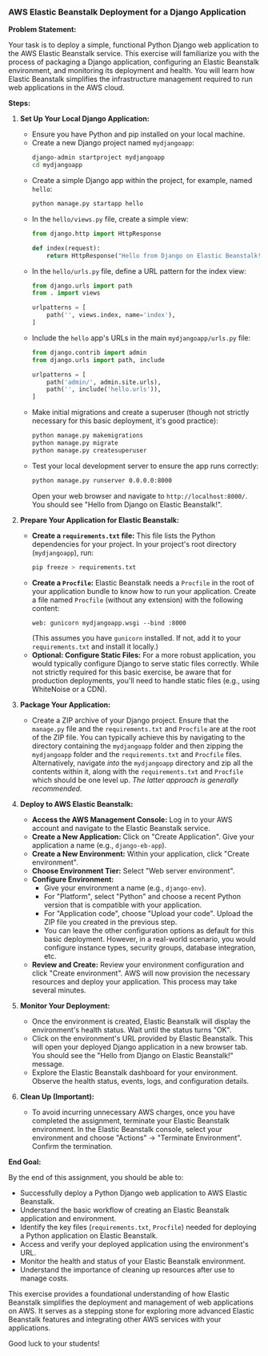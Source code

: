 ### AWS Elastic Beanstalk Deployment for a Django Application

**Problem Statement:**

Your task is to deploy a simple, functional Python Django web application to the AWS Elastic Beanstalk service. This exercise will familiarize you with the process of packaging a Django application, configuring an Elastic Beanstalk environment, and monitoring its deployment and health. You will learn how Elastic Beanstalk simplifies the infrastructure management required to run web applications in the AWS cloud.

**Steps:**

1.  **Set Up Your Local Django Application:**
    * Ensure you have Python and pip installed on your local machine.
    * Create a new Django project named `mydjangoapp`:
        ```bash
        django-admin startproject mydjangoapp
        cd mydjangoapp
        ```
    * Create a simple Django app within the project, for example, named `hello`:
        ```bash
        python manage.py startapp hello
        ```
    * In the `hello/views.py` file, create a simple view:
        ```python
        from django.http import HttpResponse

        def index(request):
            return HttpResponse("Hello from Django on Elastic Beanstalk!")
        ```
    * In the `hello/urls.py` file, define a URL pattern for the index view:
        ```python
        from django.urls import path
        from . import views

        urlpatterns = [
            path('', views.index, name='index'),
        ]
        ```
    * Include the `hello` app's URLs in the main `mydjangoapp/urls.py` file:
        ```python
        from django.contrib import admin
        from django.urls import path, include

        urlpatterns = [
            path('admin/', admin.site.urls),
            path('', include('hello.urls')),
        ]
        ```
    * Make initial migrations and create a superuser (though not strictly necessary for this basic deployment, it's good practice):
        ```bash
        python manage.py makemigrations
        python manage.py migrate
        python manage.py createsuperuser
        ```
    * Test your local development server to ensure the app runs correctly:
        ```bash
        python manage.py runserver 0.0.0.0:8000
        ```
        Open your web browser and navigate to `http://localhost:8000/`. You should see "Hello from Django on Elastic Beanstalk!".

2.  **Prepare Your Application for Elastic Beanstalk:**
    * **Create a `requirements.txt` file:** This file lists the Python dependencies for your project. In your project's root directory (`mydjangoapp`), run:
        ```bash
        pip freeze > requirements.txt
        ```
    * **Create a `Procfile`:** Elastic Beanstalk needs a `Procfile` in the root of your application bundle to know how to run your application. Create a file named `Procfile` (without any extension) with the following content:
        ```
        web: gunicorn mydjangoapp.wsgi --bind :8000
        ```
        (This assumes you have `gunicorn` installed. If not, add it to your `requirements.txt` and install it locally.)
    * **Optional: Configure Static Files:** For a more robust application, you would typically configure Django to serve static files correctly. While not strictly required for this basic exercise, be aware that for production deployments, you'll need to handle static files (e.g., using WhiteNoise or a CDN).

3.  **Package Your Application:**
    * Create a ZIP archive of your Django project. Ensure that the `manage.py` file and the `requirements.txt` and `Procfile` are at the root of the ZIP file. You can typically achieve this by navigating to the directory containing the `mydjangoapp` folder and then zipping the `mydjangoapp` folder and the `requirements.txt` and `Procfile` files. Alternatively, navigate *into* the `mydjangoapp` directory and zip all the contents within it, along with the `requirements.txt` and `Procfile` which should be one level up. *The latter approach is generally recommended.*

4.  **Deploy to AWS Elastic Beanstalk:**
    * **Access the AWS Management Console:** Log in to your AWS account and navigate to the Elastic Beanstalk service.
    * **Create a New Application:** Click on "Create Application". Give your application a name (e.g., `django-eb-app`).
    * **Create a New Environment:** Within your application, click "Create environment".
    * **Choose Environment Tier:** Select "Web server environment".
    * **Configure Environment:**
        * Give your environment a name (e.g., `django-env`).
        * For "Platform", select "Python" and choose a recent Python version that is compatible with your application.
        * For "Application code", choose "Upload your code". Upload the ZIP file you created in the previous step.
        * You can leave the other configuration options as default for this basic deployment. However, in a real-world scenario, you would configure instance types, security groups, database integration, etc.
    * **Review and Create:** Review your environment configuration and click "Create environment". AWS will now provision the necessary resources and deploy your application. This process may take several minutes.

5.  **Monitor Your Deployment:**
    * Once the environment is created, Elastic Beanstalk will display the environment's health status. Wait until the status turns "OK".
    * Click on the environment's URL provided by Elastic Beanstalk. This will open your deployed Django application in a new browser tab. You should see the "Hello from Django on Elastic Beanstalk!" message.
    * Explore the Elastic Beanstalk dashboard for your environment. Observe the health status, events, logs, and configuration details.

6.  **Clean Up (Important):**
    * To avoid incurring unnecessary AWS charges, once you have completed the assignment, terminate your Elastic Beanstalk environment. In the Elastic Beanstalk console, select your environment and choose "Actions" -> "Terminate Environment". Confirm the termination.

**End Goal:**

By the end of this assignment, you should be able to:

* Successfully deploy a Python Django web application to AWS Elastic Beanstalk.
* Understand the basic workflow of creating an Elastic Beanstalk application and environment.
* Identify the key files (`requirements.txt`, `Procfile`) needed for deploying a Python application on Elastic Beanstalk.
* Access and verify your deployed application using the environment's URL.
* Monitor the health and status of your Elastic Beanstalk environment.
* Understand the importance of cleaning up resources after use to manage costs.

This exercise provides a foundational understanding of how Elastic Beanstalk simplifies the deployment and management of web applications on AWS. It serves as a stepping stone for exploring more advanced Elastic Beanstalk features and integrating other AWS services with your applications.

Good luck to your students!
